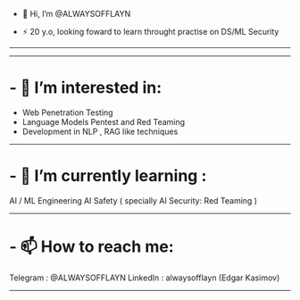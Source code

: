- 👋 Hi, I’m @ALWAYSOFFLAYN

- ⚡ 20 y.o, looking foward to learn throught practise on DS/ML Security 

---


---

# - 👀 I’m interested in:

* Web Penetration Testing
* Language Models Pentest and Red Teaming
* Development in NLP , RAG like techniques

---

# - 🌱 I’m currently learning :
AI / ML Engineering
AI Safety ( specially AI Security: Red Teaming )

---

# - 📫 How to reach me:
Telegram : @ALWAYSOFFLAYN
LinkedIn : alwaysofflayn (Edgar Kasimov)

---